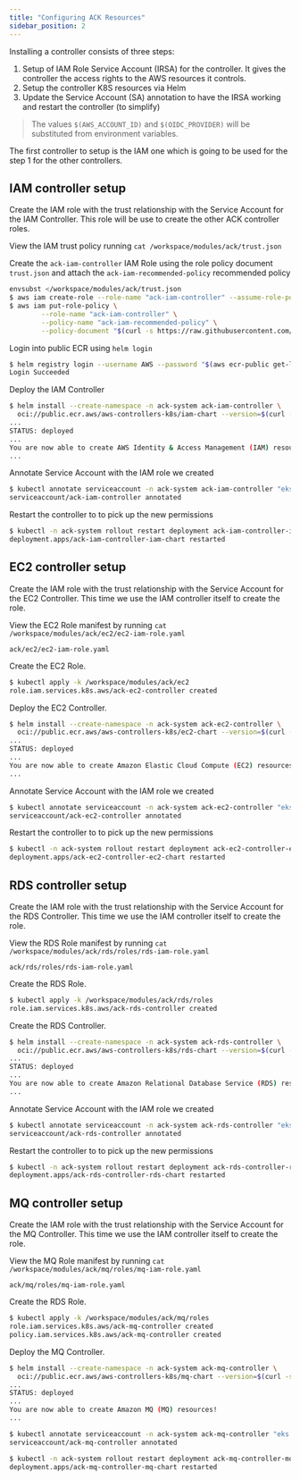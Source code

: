 ```yaml
---
title: "Configuring ACK Resources"
sidebar_position: 2
---
```


Installing a controller consists of three steps:
1. Setup of IAM Role Service Account (IRSA) for the controller. It gives the controller the access rights to the AWS resources it controls.
2. Setup the controller K8S resources via Helm
3. Update the Service Account (SA) annotation to have the IRSA working and restart the controller (to simplify)

>The values `$(AWS_ACCOUNT_ID)` and `$(OIDC_PROVIDER)` will be substituted from environment variables.

The first controller to setup is the IAM one which is going to be used for the step 1 for the other controllers.

## IAM controller setup
Create the IAM role with the trust relationship with the Service Account for the IAM Controller.
This role will be use to create the other ACK controller roles. 


View the IAM trust policy running `cat /workspace/modules/ack/trust.json`

Create the `ack-iam-controller` IAM Role using the role policy document `trust.json` and attach the `ack-iam-recommended-policy` recommended policy
```bash
envsubst </workspace/modules/ack/trust.json
$ aws iam create-role --role-name "ack-iam-controller" --assume-role-policy-document "$(envsubst </workspace/modules/ack/trust.json)"
$ aws iam put-role-policy \
        --role-name "ack-iam-controller" \
        --policy-name "ack-iam-recommended-policy" \
        --policy-document "$(curl -s https://raw.githubusercontent.com/aws-controllers-k8s/iam-controller/main/config/iam/recommended-inline-policy)"
```

Login into public ECR using `helm login`
```bash
$ helm registry login --username AWS --password "$(aws ecr-public get-login-password --region $AWS_DEFAULT_REGION)" public.ecr.aws
Login Succeeded
```

Deploy the IAM Controller
```bash
$ helm install --create-namespace -n ack-system ack-iam-controller \
  oci://public.ecr.aws/aws-controllers-k8s/iam-chart --version=$(curl -sL https://api.github.com/repos/aws-controllers-k8s/iam-controller/releases/latest | grep '"tag_name":' | cut -d'"' -f4) --set=aws.region=$AWS_DEFAULT_REGION --wait
...
STATUS: deployed
...
You are now able to create AWS Identity & Access Management (IAM) resources!
...
```

Annotate Service Account with the IAM role we created
```bash
$ kubectl annotate serviceaccount -n ack-system ack-iam-controller "eks.amazonaws.com/role-arn=arn:aws:iam::${AWS_ACCOUNT_ID}:role/ack-iam-controller"
serviceaccount/ack-iam-controller annotated
```
Restart the controller to to pick up the new permissions
```bash
$ kubectl -n ack-system rollout restart deployment ack-iam-controller-iam-chart
deployment.apps/ack-iam-controller-iam-chart restarted
```

## EC2 controller setup
Create the IAM role with the trust relationship with the Service Account for the EC2 Controller. This time we use the IAM controller itself to create the role.

View the EC2 Role manifest by running `cat /workspace/modules/ack/ec2/ec2-iam-role.yaml`

```file
ack/ec2/ec2-iam-role.yaml
```

Create the EC2 Role.
```bash
$ kubectl apply -k /workspace/modules/ack/ec2
role.iam.services.k8s.aws/ack-ec2-controller created
```

Deploy the EC2 Controller.
```bash
$ helm install --create-namespace -n ack-system ack-ec2-controller \
  oci://public.ecr.aws/aws-controllers-k8s/ec2-chart --version=$(curl -sL https://api.github.com/repos/aws-controllers-k8s/ec2-controller/releases/latest | grep '"tag_name":' | cut -d'"' -f4) --set=aws.region=$AWS_DEFAULT_REGION --wait
...
STATUS: deployed
...
You are now able to create Amazon Elastic Cloud Compute (EC2) resources!
...
```
Annotate Service Account with the IAM role we created
```bash
$ kubectl annotate serviceaccount -n ack-system ack-ec2-controller "eks.amazonaws.com/role-arn=arn:aws:iam::${AWS_ACCOUNT_ID}:role/ack-ec2-controller"
serviceaccount/ack-ec2-controller annotated
```
Restart the controller to to pick up the new permissions
```bash
$ kubectl -n ack-system rollout restart deployment ack-ec2-controller-ec2-chart
deployment.apps/ack-ec2-controller-ec2-chart restarted
```

## RDS controller setup
Create the IAM role with the trust relationship with the Service Account for the RDS Controller. This time we use the IAM controller itself to create the role.

View the RDS Role manifest by running `cat /workspace/modules/ack/rds/roles/rds-iam-role.yaml`
```file
ack/rds/roles/rds-iam-role.yaml
```
Create the RDS Role.
```bash
$ kubectl apply -k /workspace/modules/ack/rds/roles
role.iam.services.k8s.aws/ack-rds-controller created
```

Create the RDS Controller.
```bash
$ helm install --create-namespace -n ack-system ack-rds-controller \
  oci://public.ecr.aws/aws-controllers-k8s/rds-chart --version=$(curl -sL https://api.github.com/repos/aws-controllers-k8s/rds-controller/releases/latest | grep '"tag_name":' | cut -d'"' -f4) --set=aws.region=$AWS_DEFAULT_REGION --wait
...
STATUS: deployed
...
You are now able to create Amazon Relational Database Service (RDS) resources!
...
```
Annotate Service Account with the IAM role we created
```bash
$ kubectl annotate serviceaccount -n ack-system ack-rds-controller "eks.amazonaws.com/role-arn=arn:aws:iam::${AWS_ACCOUNT_ID}:role/ack-rds-controller"
serviceaccount/ack-rds-controller annotated
```
Restart the controller to to pick up the new permissions
```bash
$ kubectl -n ack-system rollout restart deployment ack-rds-controller-rds-chart
deployment.apps/ack-rds-controller-rds-chart restarted
```

## MQ controller setup
Create the IAM role with the trust relationship with the Service Account for the MQ Controller. This time we use the IAM controller itself to create the role.

View the MQ Role manifest by running `cat /workspace/modules/ack/mq/roles/mq-iam-role.yaml`
```file
ack/mq/roles/mq-iam-role.yaml
```
Create the RDS Role.
```bash
$ kubectl apply -k /workspace/modules/ack/mq/roles
role.iam.services.k8s.aws/ack-mq-controller created
policy.iam.services.k8s.aws/ack-mq-controller created
```

Deploy the MQ Controller.
```bash
$ helm install --create-namespace -n ack-system ack-mq-controller \
  oci://public.ecr.aws/aws-controllers-k8s/mq-chart --version=$(curl -sL https://api.github.com/repos/aws-controllers-k8s/mq-controller/releases/latest | grep '"tag_name":' | cut -d'"' -f4) --set=aws.region=$AWS_DEFAULT_REGION --wait
...
STATUS: deployed
...
You are now able to create Amazon MQ (MQ) resources!
...
```
```bash
$ kubectl annotate serviceaccount -n ack-system ack-mq-controller "eks.amazonaws.com/role-arn=arn:aws:iam::${AWS_ACCOUNT_ID}:role/ack-mq-controller"
serviceaccount/ack-mq-controller annotated
```
```bash
$ kubectl -n ack-system rollout restart deployment ack-mq-controller-mq-chart
deployment.apps/ack-mq-controller-mq-chart restarted
```